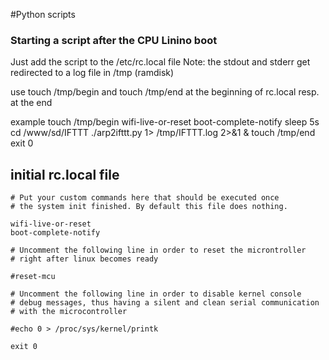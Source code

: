#Python scripts


### Starting a script after the CPU Linino boot 
Just add the script to the /etc/rc.local file
Note: the stdout and stderr get redirected to a log file in /tmp (ramdisk)

use touch /tmp/begin and touch /tmp/end 
at the beginning of rc.local resp. at the end

example
touch /tmp/begin
wifi-live-or-reset
boot-complete-notify
sleep 5s
cd /www/sd/IFTTT
./arp2ifttt.py 1> /tmp/IFTTT.log 2>&1 &
touch /tmp/end
exit 0


## initial rc.local file
```script
# Put your custom commands here that should be executed once
# the system init finished. By default this file does nothing.

wifi-live-or-reset
boot-complete-notify

# Uncomment the following line in order to reset the microntroller
# right after linux becomes ready

#reset-mcu

# Uncomment the following line in order to disable kernel console
# debug messages, thus having a silent and clean serial communication
# with the microcontroller

#echo 0 > /proc/sys/kernel/printk

exit 0
```
